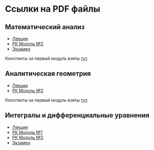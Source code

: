 # Ссылки на PDF файлы

## Математический анализ

- [Лекции](https://malyinik.github.io/BMSTU_lectures/Математический%20анализ/Лекции.pdf)
- [РК Модуль №2](https://malyinik.github.io/BMSTU_lectures/Математический%20анализ/РК%20Модуль%20№2.pdf)
- [Экзамен](https://malyinik.github.io/BMSTU_lectures/Математический%20анализ/Экзамен.pdf)

Конспекты за первый модуль взяты [тут](https://github.com/zhikh23).

## Аналитическая геометрия

- [Лекции](https://malyinik.github.io/BMSTU_lectures/Аналитическая%20геометрия/Лекции.pdf)
- [РК Модуль №2](https://malyinik.github.io/BMSTU_lectures/Аналитическая%20геометрия/РК%20Модуль%20№2.pdf)

Конспекты за первый модуль взяты [тут](https://github.com/zhikh23).

## Интегралы и дифференциальные уравнения

- [Лекции](https://malyinik.github.io/BMSTU_lectures/Интегралы%20и%20дифференциальные%20уравнения/Лекции.pdf)
- [РК Модуль №1](https://malyinik.github.io/BMSTU_lectures/Интегралы%20и%20дифференциальные%20уравнения/РК%20Модуль%20№1.pdf)
- [РК Модуль №2](https://malyinik.github.io/BMSTU_lectures/Интегралы%20и%20дифференциальные%20уравнения/РК%20Модуль%20№2.pdf)
- [Экзамен](https://malyinik.github.io/BMSTU_lectures/Интегралы%20и%20дифференциальные%20уравнения/Экзамен.pdf)
